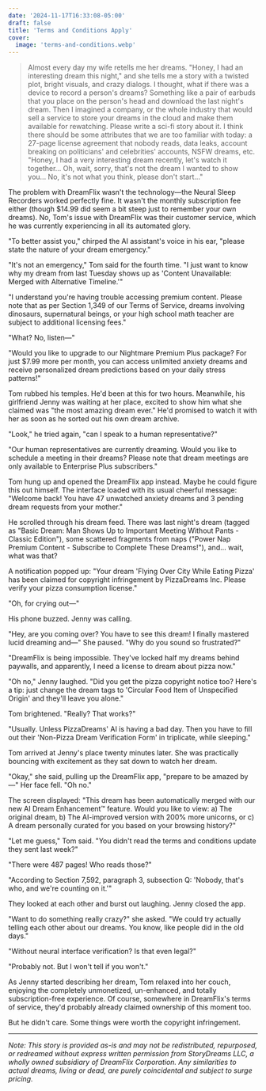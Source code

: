 ```yaml
---
date: '2024-11-17T16:33:08-05:00'
draft: false
title: 'Terms and Conditions Apply'
cover:
  image: 'terms-and-conditions.webp'
---
```


> Almost every day my wife retells me her dreams.
> "Honey, I had an interesting dream this night," and she tells me a story with a twisted plot, bright visuals, and crazy dialogs.
> I thought, what if there was a device to record a person's dreams? Something like a pair of earbuds that you place on the person's head and download the last night's dream.
> Then I imagined a company, or the whole industry that would sell a service to store your dreams in the cloud and make them available for rewatching. Please write a sci-fi story about it.
> I think there should be some attributes that we are too familiar with today:
> a 27-page license agreement that nobody reads,
> data leaks, account breaking on politicians' and celebrities' accounts, NSFW dreams, etc.
> "Honey, I had a very interesting dream recently, let's watch it together...
> Oh, wait, sorry, that's not the dream I wanted to show you... No, it's not what you think, please don't start..."

The problem with DreamFlix wasn't the technology—the Neural Sleep Recorders worked perfectly fine. It wasn't the monthly subscription fee either (though $14.99 did seem a bit steep just to remember your own dreams). No, Tom's issue with DreamFlix was their customer service, which he was currently experiencing in all its automated glory.

"To better assist you," chirped the AI assistant's voice in his ear, "please state the nature of your dream emergency."

"It's not an emergency," Tom said for the fourth time. "I just want to know why my dream from last Tuesday shows up as 'Content Unavailable: Merged with Alternative Timeline.'"

"I understand you're having trouble accessing premium content. Please note that as per Section 1,349 of our Terms of Service, dreams involving dinosaurs, supernatural beings, or your high school math teacher are subject to additional licensing fees."

"What? No, listen—"

"Would you like to upgrade to our Nightmare Premium Plus package? For just $7.99 more per month, you can access unlimited anxiety dreams and receive personalized dream predictions based on your daily stress patterns!"

Tom rubbed his temples. He'd been at this for two hours. Meanwhile, his girlfriend Jenny was waiting at her place, excited to show him what she claimed was "the most amazing dream ever." He'd promised to watch it with her as soon as he sorted out his own dream archive.

"Look," he tried again, "can I speak to a human representative?"

"Our human representatives are currently dreaming. Would you like to schedule a meeting in their dreams? Please note that dream meetings are only available to Enterprise Plus subscribers."

Tom hung up and opened the DreamFlix app instead. Maybe he could figure this out himself. The interface loaded with its usual cheerful message: "Welcome back! You have 47 unwatched anxiety dreams and 3 pending dream requests from your mother."

He scrolled through his dream feed. There was last night's dream (tagged as "Basic Dream: Man Shows Up to Important Meeting Without Pants - Classic Edition"), some scattered fragments from naps ("Power Nap Premium Content - Subscribe to Complete These Dreams!"), and... wait, what was that?

A notification popped up: "Your dream 'Flying Over City While Eating Pizza' has been claimed for copyright infringement by PizzaDreams Inc. Please verify your pizza consumption license."

"Oh, for crying out—"

His phone buzzed. Jenny was calling.

"Hey, are you coming over? You have to see this dream! I finally mastered lucid dreaming and—" She paused. "Why do you sound so frustrated?"

"DreamFlix is being impossible. They've locked half my dreams behind paywalls, and apparently, I need a license to dream about pizza now."

"Oh no," Jenny laughed. "Did you get the pizza copyright notice too? Here's a tip: just change the dream tags to 'Circular Food Item of Unspecified Origin' and they'll leave you alone."

Tom brightened. "Really? That works?"

"Usually. Unless PizzaDreams' AI is having a bad day. Then you have to fill out their 'Non-Pizza Dream Verification Form' in triplicate, while sleeping."

Tom arrived at Jenny's place twenty minutes later. She was practically bouncing with excitement as they sat down to watch her dream.

"Okay," she said, pulling up the DreamFlix app, "prepare to be amazed by—" Her face fell. "Oh no."

The screen displayed: "This dream has been automatically merged with our new AI Dream Enhancement™ feature. Would you like to view: a) The original dream, b) The AI-improved version with 200% more unicorns, or c) A dream personally curated for you based on your browsing history?"

"Let me guess," Tom said. "You didn't read the terms and conditions update they sent last week?"

"There were 487 pages! Who reads those?"

"According to Section 7,592, paragraph 3, subsection Q: 'Nobody, that's who, and we're counting on it.'"

They looked at each other and burst out laughing. Jenny closed the app.

"Want to do something really crazy?" she asked. "We could try actually telling each other about our dreams. You know, like people did in the old days."

"Without neural interface verification? Is that even legal?"

"Probably not. But I won't tell if you won't."

As Jenny started describing her dream, Tom relaxed into her couch, enjoying the completely unmonetized, un-enhanced, and totally subscription-free experience. Of course, somewhere in DreamFlix's terms of service, they'd probably already claimed ownership of this moment too.

But he didn't care. Some things were worth the copyright infringement.

---

*Note: This story is provided as-is and may not be redistributed, repurposed, or redreamed without express written permission from StoryDreams LLC, a wholly owned subsidiary of DreamFlix Corporation. Any similarities to actual dreams, living or dead, are purely coincidental and subject to surge pricing.*